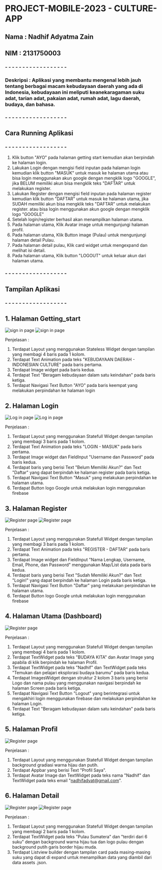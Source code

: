 # PROJECT-MOBILE-2023 - CULTURE-APP

## Nama : Nadhif Adyatma Zain
## NIM : 2131750003

### - - - - - - - - - - - - - - - - - -
### Deskripsi : Aplikasi yang membantu mengenal lebih jauh tentang berbagai macam kebudayaan daerah yang ada di Indonesia, kebudayaan ini meliputi keanekaragaman suku adat, tarian adat, pakaian adat, rumah adat, lagu daerah, budaya, dan bahasa.
### - - - - - - - - - - - - - - - - - -

## Cara Running Aplikasi
### - - - - - - - - - - - - - - - - - -
1. Klik button "AYO" pada halaman getting start kemudian akan berpindah ke halaman login.
2. Lakukan Login dengan mengisi field inputan pada halaman login kemudian klik button "MASUK" untuk masuk ke halaman utama atau bisa login menggunakan akun google dengan mengklik logo "GOOGLE", jika BELUM memiliki akun bisa mengklik teks "DAFTAR" untuk melakukan register.
3. Lakukan Register dengan mengisi field inputan pada halaman register kemudian klik button "DAFTAR" untuk masuk ke halaman utama, jika SUDAH memiliki akun bisa mengklik teks "DAFTAR" untuk melakukan register. atau bisa login menggunakan akun google dengan mengklik logo "GOOGLE"
4. Setelah login/register berhasil akan menampilkan halaman utama.
5. Pada halaman utama, Klik Avatar image untuk mengunjungi halaman profil.
6. Pada halaman utama, Klik Button image (Pulau) untuk mengunjungi halaman detail Pulau.
7. Pada halaman detail pulau, Klik card widget untuk mengexpand dan melihat isi detail.
8. Pada halaman utama, Klik button "LOGOUT" untuk keluar akun dari halaman utama.

### - - - - - - - - - - - - - - - - - -
## Tampilan Aplikasi
### - - - - - - - - - - - - - - - - - -

## 1. Halaman Getting_start

![sign in page](src/culture-app/assets/images/page_getstart1.png)  ![sign in page](src/culture-app/assets/images/page_getstart2.png)

Penjelasan :
1. Terdapat Layout yang menggunakan Stateless Widget dengan tampilan yang membagi 4 baris pada 1 kolom.
2. Terdapat Text Animation pada teks "KEBUDAYAAN DAERAH - INDONESIAN CULTURE" pada baris pertama.
3. Terdapat Image widget pada baris kedua.
4. Terdapat Text "Beragam kebudayaan dalam satu keindahan" pada baris ketiga.
5. Terdapat Navigasi Text Button "AYO" pada baris keempat yang melakukan perpindahan ke halaman login


## 2. Halaman Login

![Log in page](src/culture-app/assets/images/page_log1.png)  ![Log in page](src/culture-app/assets/images/page_log2.png)

Penjelasan :
1. Terdapat Layout yang menggunakan Statefull Widget dengan tampilan yang membagi 3 baris pada 1 kolom.
2. Terdapat Text Animation pada teks "LOGIN - MASUK" pada baris pertama.
3. Terdapat Image widget dan FieldInput "Username dan Password" pada baris kedua.
4. Terdapat baris yang berisi Text "Belum Memiliki Akun?" dan Text "Daftar" yang dapat berpindah ke halaman register pada baris ketiga.
5. Terdapat Navigasi Text Button "Masuk" yang melakukan perpindahan ke halaman utama.
6. Terdapat Button logo Google untuk melakukan login menggunakan firebase


## 3. Halaman Register

![Register page](src/culture-app/assets/images/page_reg1.png)  ![Register page](src/culture-app/assets/images/page_reg2.png)

Penjelasan :
1. Terdapat Layout yang menggunakan Statefull Widget dengan tampilan yang membagi 3 baris pada 1 kolom.
2. Terdapat Text Animation pada teks "REGISTER - DAFTAR" pada baris pertama.
3. Terdapat Image widget dan FieldInput "Nama Lengkap, Username, Email, Phone, dan Password" menggunakan Map/List data pada baris kedua.
4. Terdapat baris yang berisi Text "Sudah Memiliki Akun?" dan Text "Login!" yang dapat berpindah ke halaman Login pada baris ketiga.
5. Terdapat Navigasi Text Button "Daftar" yang melakukan perpindahan ke halaman utama.
6. Terdapat Button logo Google untuk melakukan login menggunakan firebase


## 4. Halaman Utama (Dashboard)

![Register page](src/culture-app/assets/images/page_main.png)

Penjelasan :
1. Terdapat Layout yang menggunakan Statefull Widget dengan tampilan yang membagi 4 baris pada 1 kolom.
2. Terdapat TextWidget pada teks "BUDAYA KITA" dan Avatar Image yang apabila di klik berpindah ke halaman Profil.
3. Terdapat TextWidget pada teks "Nadhif" dan TextWidget pada teks "Temukan dan pelajari eksplorasi budaya barumu" pada baris kedua.
4. Terdapat ImagesWidget dengan struktur 2 kolom 3 baris yang berisi Logo dan nama pulau yang menggunakan navigasi berpindah ke halaman Screen pada baris ketiga.
5. Terdapat Navigasi Text Button "Logout" yang berintegrasi untuk mengakhiri login menggunakan firebase dan melakukan perpindahan ke halaman Login.
6. Terdapat Text "Beragam kebudayaan dalam satu keindahan" pada baris ketiga.


## 5. Halaman Profil

![Register page](src/culture-app/assets/images/page_profil.png)

Penjelasan :
1. Terdapat Layout yang menggunakan Statefull Widget dengan tampilan background gradiasi warna hijau dan putih.
2. Terdapat Appbar yang berisi Text "Profil Saya".
3. Terdapat Avatar Image dan TextWidget pada teks nama "Nadhif" dan TextWidget pada teks email "nadhifadyat@gmail.com".


## 6. Halaman Detail

![Register page](src/culture-app/assets/images/page_sum1.png)  ![Register page](src/culture-app/assets/images/page_sum2.png)

Penjelasan :
1. Terdapat Layout yang menggunakan Statefull Widget dengan tampilan yang membagi 2 baris pada 1 kolom.
2. Terdapat TextWidget pada teks "Pulau Sumatera" dan "terdiri dari 6 suku" dengan background warna hijau tua dan logo pulau dengan background putih garis border hijau muda.
3. Terdapat Listview builder dengan tampilan card pada masing-masing suku yang dapat di expand untuk menampilkan data yang diambil dari data assets .json.